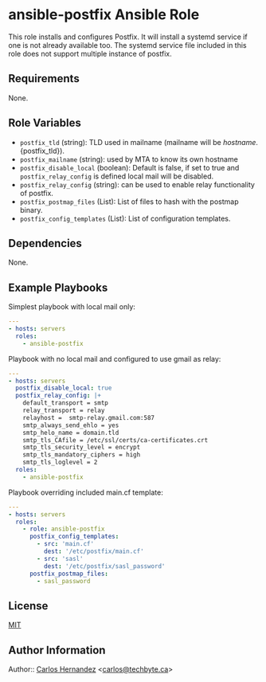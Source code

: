 ansible-postfix Ansible Role
=========================================

This role installs and configures Postfix. It will install a systemd service if
one is not already available too. The systemd service file included in this
role does not support multiple instance of postfix.

Requirements
------------

None.

Role Variables
--------------

* `postfix_tld` (string): TLD used in mailname (mailname will be ${hostname}.${postfix_tld}).
* `postfix_mailname` (string): used by MTA to know its own hostname
* `postfix_disable_local` (boolean): Default is false, if set to true and
`postfix_relay_config` is defined local mail will be disabled.
* `postfix_relay_config` (string): can be used to enable relay functionality
of postfix.
* `postfix_postmap_files` (List): List of files to hash with the postmap binary.
* `postfix_config_templates` (List): List of configuration templates.



Dependencies
------------

None.

Example Playbooks
-----------------

Simplest playbook with local mail only:

```yaml
---
- hosts: servers
  roles:
    - ansible-postfix
```

Playbook with no local mail and configured to use gmail as relay:

```yaml
---
- hosts: servers
  postfix_disable_local: true
  postfix_relay_config: |+
    default_transport = smtp
    relay_transport = relay
    relayhost =  smtp-relay.gmail.com:587
    smtp_always_send_ehlo = yes
    smtp_helo_name = domain.tld
    smtp_tls_CAfile = /etc/ssl/certs/ca-certificates.crt
    smtp_tls_security_level = encrypt
    smtp_tls_mandatory_ciphers = high
    smtp_tls_loglevel = 2
  roles:
    - ansible-postfix
```

Playbook overriding included main.cf template:
```yaml
---
- hosts: servers
  roles:
    - role: ansible-postfix
      postfix_config_templates:
        - src: 'main.cf'
          dest: '/etc/postfix/main.cf'
        - src: 'sasl'
          dest: '/etc/postfix/sasl_password'
      postfix_postmap_files:
        - sasl_password
```

License
-------

[MIT][license]

Author Information
------------------

Author:: [Carlos Hernandez][hurricanehrndz] <[carlos@techbyte.ca](carlos@techbyte.ca)>

[hurricanehrndz]: https://github.com/hurricanehrndz
[license]: http://opensource.org/licenses/MIT
